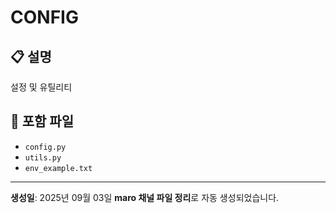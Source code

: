 # CONFIG

## 📋 설명

설정 및 유틸리티

## 📁 포함 파일

- `config.py`
- `utils.py`
- `env_example.txt`

---
**생성일**: 2025년 09월 03일
**maro 채널 파일 정리**로 자동 생성되었습니다.
